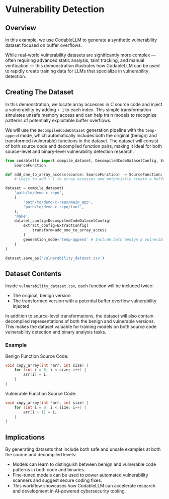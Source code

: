 # Vulnerability Detection

## Overview

In this example, we use CodableLLM to generate a synthetic vulnerability dataset focused on buffer overflows.

While real-world vulnerability datasets are significantly more complex — often requiring advanced static analysis, taint tracking, and manual verification — this demonstration illustrates how CodableLLM can be used to rapidly create training data for LLMs that specialize in vulnerability detection.

## Creating The Dataset

In this demonstration, we locate array accesses in C source code and inject a vulnerability by adding `+ 1` to each index. This simple transformation simulates unsafe memory access and can help train models to recognize patterns of potentially exploitable buffer overflows.

We will use the `DecompiledCodeDataset` generation pipeline with the `temp-append` mode, which automatically includes both the original (benign) and transformed (vulnerable) functions in the dataset. The dataset will consist of both source code and decompiled function pairs, making it ideal for both source-level and binary-level vulnerability detection research.

```python
from codablellm import compile_dataset, DecompiledCodeDatasetConfig, ExtractorConfig, \
    SourceFunction

def add_one_to_array_access(source: SourceFunction) -> SourceFunction: ...
    # Logic to add + 1 to array accesses and potentially create a buffer overflow vulnerability

dataset = compile_dataset(
    'path/to/demo-c-repo',
    [
        'path/to/demo-c-repo/main_app',
        'path/to/demo-c-repo/tool',
    ],
    'make',
    dataset_config=DecompiledCodeDatasetConfig(
        extract_config=ExtractConfig(
            transform=add_one_to_array_access
        )
        generation_mode='temp-append' # Include both benign & vulnerable examples
    )
)

dataset.save_as('vulnerability_dataset.csv')
```

## Dataset Contents

Inside `vulnerability_dataset.csv`, each function will be included twice:

- The original, benign version
- The transformed version with a potential buffer overflow vulnerability injected

In addition to source-level transformations, the dataset will also contain decompiled representations of both the benign and vulnerable versions. This makes the dataset valuable for training models on both source code vulnerability detection and binary analysis tasks.

### Example

Benign Function Source Code:

```c
void copy_array(int *arr, int size) {
	for (int i = 0; i < size; i++) {
		arr[i] = i;
	}
}
```

Vulnerable Function Source Code:

```c
void copy_array(int *arr, int size) {
	for (int i = 0; i < size; i++) {
		arr[i + 1] = i;
	}
}
```

## Implications

By generating datasets that include both safe and unsafe examples at both the source and decompiled levels:

- Models can learn to distinguish between benign and vulnerable code patterns in both code and binaries.
- Fine-tuned models can be used to power automated vulnerability scanners and suggest secure coding fixes.
- This workflow showcases how CodableLLM can accelerate research and development in AI-powered cybersecurity tooling.
